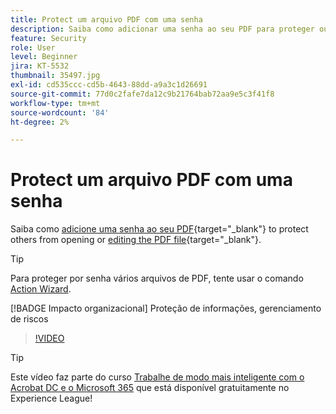 ```yaml
---
title: Protect um arquivo PDF com uma senha
description: Saiba como adicionar uma senha ao seu PDF para proteger outras pessoas contra a abertura ou edição do arquivo
feature: Security
role: User
level: Beginner
jira: KT-5532
thumbnail: 35497.jpg
exl-id: cd535ccc-cd5b-4643-88dd-a9a3c1d26691
source-git-commit: 77d0c2fafe7da12c9b21764bab72aa9e5c3f41f8
workflow-type: tm+mt
source-wordcount: '84'
ht-degree: 2%

---
```


# Protect um arquivo PDF com uma senha

Saiba como [adicione uma senha ao seu PDF](https://www.adobe.com/br/acrobat/online/password-protect-pdf.html){target="_blank"} to protect others from opening or [editing the PDF file](https://www.adobe.com/br/acrobat/online/pdf-editor.html){target="_blank"}.

>[!TIP]
>
>Para proteger por senha vários arquivos de PDF, tente usar o comando [Action Wizard](../advanced-tasks/action.md).

[!BADGE Impacto organizacional]
Proteção de informações, gerenciamento de riscos

>[!VIDEO](https://video.tv.adobe.com/v/35497?quality=12&learn=on&hidetitle=true)

>[!TIP]
>
Este vídeo faz parte do curso [Trabalhe de modo mais inteligente com o Acrobat DC e o Microsoft 365](https://experienceleague.adobe.com/?recommended=Acrobat-U-1-2021.microsoft365) que está disponível gratuitamente no Experience League!
